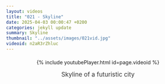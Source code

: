 ```yaml
---
layout: videos
title: "021 - Skyline"
date: 2025-04-03 00:00:47 +0200
categories: jekyll update
summary: Skyline
thumbnail: "../assets/images/021vid.jpg"
videoid: n2aR3rZhluc
---
```


<div style="text-align: center; margin-top: 20px;">
  {% include youtubePlayer.html id=page.videoid %}
  <p style="margin-top: 15px; font-size: 1.2em; color: #333;">
    Skyline of a futuristic city
  </p>
</div>
